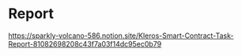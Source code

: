 # Report
https://sparkly-volcano-586.notion.site/Kleros-Smart-Contract-Task-Report-81082698208c43f7a03f14dc95ec0b79 